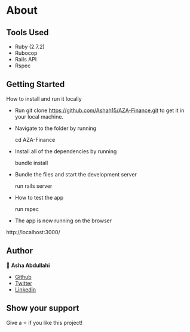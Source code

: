 # About


## Tools Used

- Ruby (2.7.2)
- Rubocop
- Rails API
- Rspec

## Getting Started

How to install and run it locally

- Run git clone https://github.com/Ashah15/AZA-Finance.git to get it in your local machine.

- Navigate to the folder by running

  cd AZA-Finance
  
- Install all of the dependencies by running
  
  bundle install
  
- Bundle the files and start the development server

  run rails server
  
- How to test the app

  run rspec
  
- The app is now running on the browser

 http://localhost:3000/

## Author

👤 **Asha Abdullahi**

-  [Github](https://github.com/Ashah15)
-  [Twitter](https://twitter.com/AshaAbdullahi13)
-  [Linkedin](https://www.linkedin.com/in/ashaabdullahi/)

## Show your support

Give a ⭐️ if you like this project!
